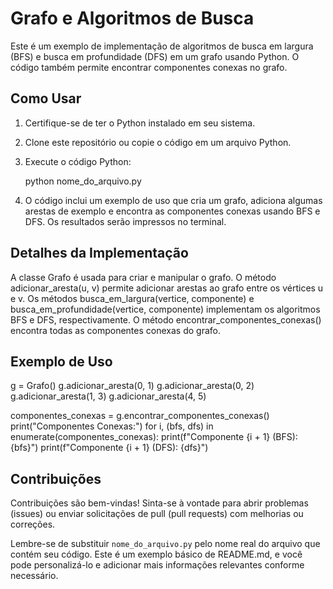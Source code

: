 # Grafo e Algoritmos de Busca

Este é um exemplo de implementação de algoritmos de busca em largura (BFS) e busca em profundidade (DFS) em um grafo usando Python. O código também permite encontrar componentes conexas no grafo.

## Como Usar

1. Certifique-se de ter o Python instalado em seu sistema.

2. Clone este repositório ou copie o código em um arquivo Python.

3. Execute o código Python:

    python nome_do_arquivo.py

1. O código inclui um exemplo de uso que cria um grafo, adiciona algumas arestas de exemplo e encontra as componentes conexas usando BFS e DFS. Os resultados serão impressos no terminal.

##  Detalhes da Implementação
A classe Grafo é usada para criar e manipular o grafo.
O método adicionar_aresta(u, v) permite adicionar arestas ao grafo entre os vértices u e v.
Os métodos busca_em_largura(vertice, componente) e busca_em_profundidade(vertice, componente) implementam os algoritmos BFS e DFS, respectivamente.
O método encontrar_componentes_conexas() encontra todas as componentes conexas do grafo.

##  Exemplo de Uso
g = Grafo()
g.adicionar_aresta(0, 1)
g.adicionar_aresta(0, 2)
g.adicionar_aresta(1, 3)
g.adicionar_aresta(4, 5)

componentes_conexas = g.encontrar_componentes_conexas()
print("Componentes Conexas:")
for i, (bfs, dfs) in enumerate(componentes_conexas):
    print(f"Componente {i + 1} (BFS): {bfs}")
    print(f"Componente {i + 1} (DFS): {dfs}")
    
 ##  Contribuições
Contribuições são bem-vindas! Sinta-se à vontade para abrir problemas (issues) ou enviar solicitações de pull (pull requests) com melhorias ou correções.

Lembre-se de substituir `nome_do_arquivo.py` pelo nome real do arquivo que contém seu código. Este é um exemplo básico de README.md, e você pode personalizá-lo
e adicionar mais informações relevantes conforme necessário.

  
